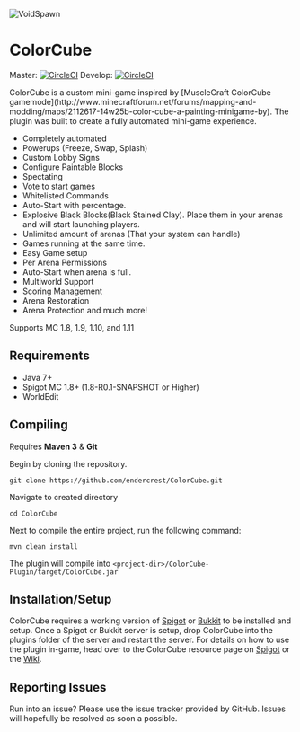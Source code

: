 ![VoidSpawn](https://www.spigotmc.org/attachments/colorcube-png.192932/)

ColorCube
=========
Master: [![CircleCI](https://circleci.com/gh/endercrest/ColorCube/tree/master.svg?style=svg)](https://circleci.com/gh/endercrest/ColorCube/tree/master) 
Develop: [![CircleCI](https://circleci.com/gh/endercrest/ColorCube/tree/develop.svg?style=svg)](https://circleci.com/gh/endercrest/ColorCube/tree/develop)
<p>
ColorCube is a custom mini-game inspired by [MuscleCraft ColorCube gamemode](http://www.minecraftforum.net/forums/mapping-and-modding/maps/2112617-14w25b-color-cube-a-painting-minigame-by). The plugin was built to create a fully automated mini-game experience.

* Completely automated
* Powerups (Freeze, Swap, Splash)
* Custom Lobby Signs
* Configure Paintable Blocks
* Spectating
* Vote to start games
* Whitelisted Commands
* Auto-Start with percentage.
* Explosive Black Blocks(Black Stained Clay). Place them in your arenas and will start launching players.
* Unlimited amount of arenas (That your system can handle)
* Games running at the same time.
* Easy Game setup
* Per Arena Permissions
* Auto-Start when arena is full.
* Multiworld Support
* Scoring Management
* Arena Restoration
* Arena Protection and much more!

Supports MC 1.8, 1.9, 1.10, and 1.11

Requirements
------
* Java 7+
* Spigot MC 1.8+ (1.8-R0.1-SNAPSHOT or Higher)
* WorldEdit

Compiling
------
Requires **Maven 3** & **Git**

Begin by cloning the repository.

```git clone https://github.com/endercrest/ColorCube.git```

Navigate to created directory

```cd ColorCube```

Next to compile the entire project, run the following command:

```mvn clean install```

The plugin will compile into `<project-dir>/ColorCube-Plugin/target/ColorCube.jar`

Installation/Setup
------
ColorCube requires a working version of [Spigot](http://www.spigotmc.org/) or [Bukkit](https://bukkit.org/) to be installed and setup. Once a Spigot or Bukkit server is setup, drop ColorCube into the plugins folder of the server and restart the server. For details on how to use the plugin in-game, head over to the ColorCube resource page on [Spigot](https://www.spigotmc.org/resources/colorcube.20313/) or the [Wiki](https://github.com/endercrest/ColorCube/wiki).

Reporting Issues
------
Run into an issue? Please use the issue tracker provided by GitHub. Issues will hopefully be resolved as soon a possible.
